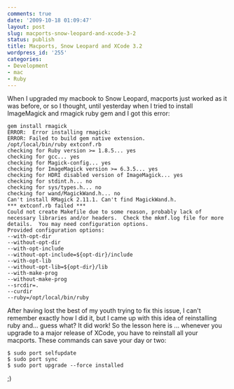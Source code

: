 ```yaml
---
comments: true
date: '2009-10-18 01:09:47'
layout: post
slug: macports-snow-leopard-and-xcode-3-2
status: publish
title: Macports, Snow Leopard and XCode 3.2
wordpress_id: '255'
categories:
- Development
- mac
- Ruby
---
```


When I upgraded my macbook to Snow Leopard, macports just worked as it was before, or so I thought, until yesterday when I tried to install ImageMagick and rmagick ruby gem and I got this error:
```
gem install rmagick
ERROR:  Error installing rmagick:
ERROR: Failed to build gem native extension.
/opt/local/bin/ruby extconf.rb
checking for Ruby version >= 1.8.5... yes
checking for gcc... yes
checking for Magick-config... yes
checking for ImageMagick version >= 6.3.5... yes
checking for HDRI disabled version of ImageMagick... yes
checking for stdint.h... no
checking for sys/types.h... no
checking for wand/MagickWand.h... no
Can't install RMagick 2.11.1. Can't find MagickWand.h.
*** extconf.rb failed ***
Could not create Makefile due to some reason, probably lack of
necessary libraries and/or headers.  Check the mkmf.log file for more
details.  You may need configuration options.
Provided configuration options:
--with-opt-dir
--without-opt-dir
--with-opt-include
--without-opt-include=${opt-dir}/include
--with-opt-lib
--without-opt-lib=${opt-dir}/lib
--with-make-prog
--without-make-prog
--srcdir=.
--curdir
--ruby=/opt/local/bin/ruby
```
After having lost the best of my youth trying to fix this issue, I can't remember exactly how I did it, but I came up with this idea of reinstalling ruby and... guess what? It did work!
So the lesson here is ... whenever you upgrade to a major release of XCode, you have to reinstall all your macports. These commands can save your day or two:
```
$ sudo port selfupdate
$ sudo port sync
$ sudo port upgrade --force installed
```
;)
